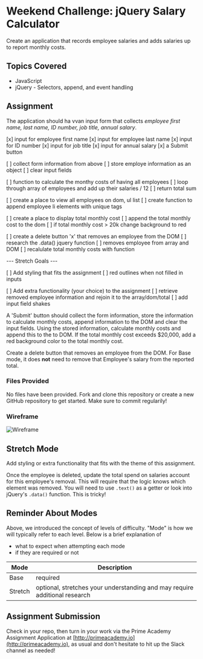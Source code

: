 # Weekend Challenge: jQuery Salary Calculator
Create an application that records employee salaries and adds salaries up to report monthly costs. 

## Topics Covered
- JavaScript
- jQuery - Selectors, append, and event handling

## Assignment

The application should ha vvan input form that collects _employee first name, last name, ID number, job title, annual salary_.

[x] input for employee first name
[x] input for employee last name
[x] input for ID number
[x] input for job title
[x] input for annual salary
[x] a Submit button

[ ] collect form information from above
[ ] store employe information as an object
[ ] clear input fields

[ ] function to calculate the monthy costs of having all employees
    [ ] loop through array of employees and add up their salaries / 12
    [ ] return total sum

[ ] create a place to view all employees on dom, ul list
    [ ] create function to append employee li elements with unique tags

[ ] create a place to display total monthly cost
[ ] append the total monthly cost to the dom
[ ] if total monthly cost > 20k change background to red

[ ] create a delete button 'x' that removes an employee from the DOM
    [ ] research the .data() jquery function
        [ ] removes employee from array and DOM
        [ ] recalulate total monthly costs with function
    
--- Stretch Goals ---

[ ] Add styling that fits the assignment
    [ ] red outlines when not filled in inputs
    
[ ] Add extra functionality (your choice) to the assignment
    [ ] retrieve removed employee information and rejoin it to the array/dom/total
    [ ] add input field shakes

A 'Submit' button should collect the form information, store the information to calculate monthly costs, append information to the DOM and clear the input fields. Using the stored information, calculate monthly costs and append this to the to DOM. If the total monthly cost exceeds $20,000, add a red background color to the total monthly cost.



Create a delete button that removes an employee from the DOM. For Base mode, it does **not** need to remove that Employee's salary from the reported total.

### Files Provided
No files have been provided. Fork and clone this repository or create a new GitHub repository to get started. Make sure to commit regularily!

### Wireframe

![Wireframe](salary-calc-wireframe.png)

## Stretch Mode

Add styling or extra functionality that fits with the theme of this assignment.

Once the employee is deleted, update the total spend on salaries account for this employee's removal. This will require that the logic knows which element was removed. You will need to use `.text()` as a getter or look into jQuery's `.data()` function. This is tricky! 

## Reminder About Modes

Above, we introduced the concept of levels of difficulty. "Mode" is how we will typically refer to each level. Below is a brief explanation of

* what to expect when attempting each mode
* if they are required or not

Mode | Description
--- | ---
Base | required
Stretch | optional, stretches your understanding and may require additional research

## Assignment Submission
Check in your repo, then turn in your work via the Prime Academy Assignment Application at [http://primeacademy.io](http://primeacademy.io), as usual and don't hesitate to hit up the Slack channel as needed!
